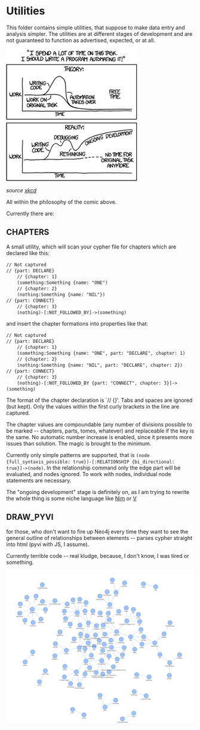 # Utilities

This folder contains simple utilities, that suppose to make data entry and analysis simpler. The utilities are at different stages of development and are not guaranteed to function as advertised, expected, or at all.

![](../media/automation_2x.jpg)

_source [xkcd](https://xkcd.com/1319/)_

All within the philosophy of the comic above.

Currently there are:

## CHAPTERS

A small utility, which will scan your cypher file for chapters which are declared like this:

```
// Not captured
// {part: DECLARE}
    // {chapter: 1}
    (something:Something {name: "ONE")
    // {chapter: 2}
    (nothing:Something {name: "NIL"})
// {part: CONNECT}
    // {chapter: 3}
    (nothing)-[:NOT_FOLLOWED_BY]->(something)
```

and insert the chapter formations into properties like that:

```
// Not captured
// {part: DECLARE}
    // {chapter: 1}
    (something:Something {name: "ONE", part: "DECLARE", chapter: 1)
    // {chapter: 2}
    (nothing:Something {name: "NIL", part: "DECLARE", chapter: 2})
// {part: CONNECT}
    // {chapter: 3}
    (nothing)-[:NOT_FOLLOWED_BY {part: "CONNECT", chapter: 3}]->(something)
```

The format of the chapter declaration is `// {}'. Tabs and spaces are ignored (but kept). Only the values within the first curly brackets in the line are captured.

The chapter values are compoundable (any number of divisions possible to be marked -- chapters, parts, tomes, whatever) and replaceable if the key is the same. No automatic number increase is enabled, since it presents more issues than solution. The magic is brought to the minimum.

Currently only simple patterns are supported, that is `(node {full_syntaxis_possible: true})-[:RELATIONSHIP {bi_directional: true}]->(node)`. In the relationship command only the edge part will be evaluated, and nodes ignored. To work with nodes, individual node statements are necessary.

The "ongoing development" stage is definitely on, as I am trying to rewrite the whole thing is some niche language like [Nim](https://nim-lang.org/) or [V](https://vlang.io/)

## DRAW_PYVI

for those, who don't want to fire up Neo4j every time they want to see the general outline of relationships between elements -- parses cypher straight into html (pyvi with JS, I assume).

Currently terrible code -- real kludge, because, I don't know, I was tired or something.

![](../media/pyvi_white_noise.png)
